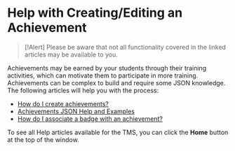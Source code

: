# Help with Creating/Editing an Achievement

> [!Alert] Please be aware that not all functionality covered in the linked articles may be available to you.

Achievements may be earned by your students through their training activities, which can motivate them to participate in more training. Achievements can be complex to build and require some JSON knowledge. The following articles will help you with the process:

- [How do I create achievements?](../tms-administrators/badges-achievements/create-achievements-to-motivate-learners.md)
- [Achievements JSON Help and Examples](../tms-administrators/badges-achievements/tms-achievement-conditions.md)
- [How do I associate a badge with an achievement?](../tms-administrators/badges-achievements/associate-badge.md)

To see all Help articles available for the TMS, you can click the **Home** button at the top of the window.
